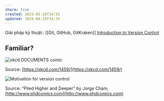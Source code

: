```yaml
---
share: true
created: 2023-05-26T14:51
updated: 2024-04-15T14:33
---
```

Giải pháp kỹ thuật:: [[Git, GitHub, GitKraken]]
[Introduction to Version Control](https://geo-python-site.readthedocs.io/en/2022.0/lessons/L2/intro-to-GitHub.html)
## Familiar?

![xkcd DOCUMENTS comic](https://imgs.xkcd.com/comics/documents.png)

Source: [https://xkcd.com/1459/](https://xkcd.com/1459/)

![Motivation for version control](https://geo-python-site.readthedocs.io/en/2022.0/_images/version_control_motivation_comics.png)

Source: “Piled Higher and Deeper” by Jorge Cham, [http://www.phdcomics.com](http://www.phdcomics.com) 